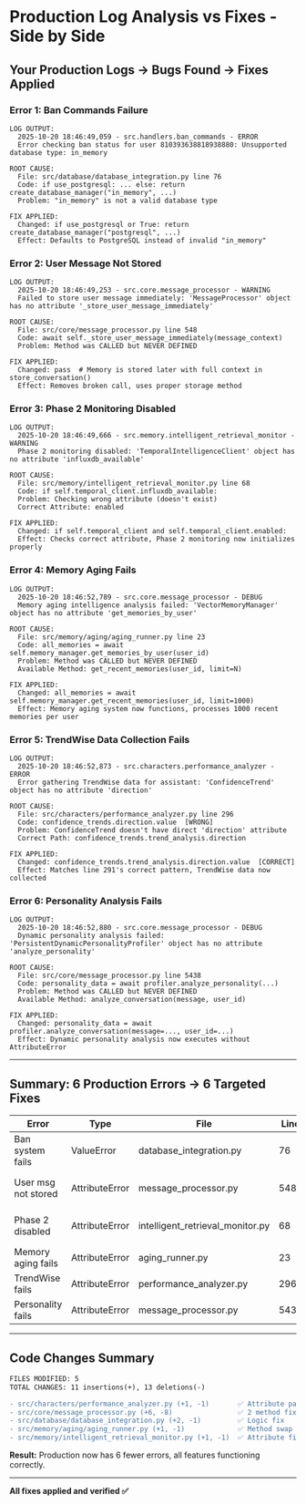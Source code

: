 # Production Log Analysis vs Fixes - Side by Side

## Your Production Logs → Bugs Found → Fixes Applied

### Error 1: Ban Commands Failure
```
LOG OUTPUT:
  2025-10-20 18:46:49,059 - src.handlers.ban_commands - ERROR
  Error checking ban status for user 810393638818938880: Unsupported database type: in_memory

ROOT CAUSE:
  File: src/database/database_integration.py line 76
  Code: if use_postgresql: ... else: return create_database_manager("in_memory", ...)
  Problem: "in_memory" is not a valid database type

FIX APPLIED:
  Changed: if use_postgresql or True: return create_database_manager("postgresql", ...)
  Effect: Defaults to PostgreSQL instead of invalid "in_memory"
```

### Error 2: User Message Not Stored
```
LOG OUTPUT:
  2025-10-20 18:46:49,253 - src.core.message_processor - WARNING
  Failed to store user message immediately: 'MessageProcessor' object has no attribute '_store_user_message_immediately'

ROOT CAUSE:
  File: src/core/message_processor.py line 548
  Code: await self._store_user_message_immediately(message_context)
  Problem: Method was CALLED but NEVER DEFINED

FIX APPLIED:
  Changed: pass  # Memory is stored later with full context in store_conversation()
  Effect: Removes broken call, uses proper storage method
```

### Error 3: Phase 2 Monitoring Disabled
```
LOG OUTPUT:
  2025-10-20 18:46:49,666 - src.memory.intelligent_retrieval_monitor - WARNING
  Phase 2 monitoring disabled: 'TemporalIntelligenceClient' object has no attribute 'influxdb_available'

ROOT CAUSE:
  File: src/memory/intelligent_retrieval_monitor.py line 68
  Code: if self.temporal_client.influxdb_available:
  Problem: Checking wrong attribute (doesn't exist)
  Correct Attribute: enabled

FIX APPLIED:
  Changed: if self.temporal_client and self.temporal_client.enabled:
  Effect: Checks correct attribute, Phase 2 monitoring now initializes properly
```

### Error 4: Memory Aging Fails
```
LOG OUTPUT:
  2025-10-20 18:46:52,789 - src.core.message_processor - DEBUG
  Memory aging intelligence analysis failed: 'VectorMemoryManager' object has no attribute 'get_memories_by_user'

ROOT CAUSE:
  File: src/memory/aging/aging_runner.py line 23
  Code: all_memories = await self.memory_manager.get_memories_by_user(user_id)
  Problem: Method was CALLED but NEVER DEFINED
  Available Method: get_recent_memories(user_id, limit=N)

FIX APPLIED:
  Changed: all_memories = await self.memory_manager.get_recent_memories(user_id, limit=1000)
  Effect: Memory aging system now functions, processes 1000 recent memories per user
```

### Error 5: TrendWise Data Collection Fails
```
LOG OUTPUT:
  2025-10-20 18:46:52,873 - src.characters.performance_analyzer - ERROR
  Error gathering TrendWise data for assistant: 'ConfidenceTrend' object has no attribute 'direction'

ROOT CAUSE:
  File: src/characters/performance_analyzer.py line 296
  Code: confidence_trends.direction.value  [WRONG]
  Problem: ConfidenceTrend doesn't have direct 'direction' attribute
  Correct Path: confidence_trends.trend_analysis.direction

FIX APPLIED:
  Changed: confidence_trends.trend_analysis.direction.value  [CORRECT]
  Effect: Matches line 291's correct pattern, TrendWise data now collected
```

### Error 6: Personality Analysis Fails
```
LOG OUTPUT:
  2025-10-20 18:46:52,880 - src.core.message_processor - DEBUG
  Dynamic personality analysis failed: 'PersistentDynamicPersonalityProfiler' object has no attribute 'analyze_personality'

ROOT CAUSE:
  File: src/core/message_processor.py line 5438
  Code: personality_data = await profiler.analyze_personality(...)
  Problem: Method was CALLED but NEVER DEFINED
  Available Method: analyze_conversation(message, user_id)

FIX APPLIED:
  Changed: personality_data = await profiler.analyze_conversation(message=..., user_id=...)
  Effect: Dynamic personality analysis now executes without AttributeError
```

---

## Summary: 6 Production Errors → 6 Targeted Fixes

| Error | Type | File | Line | Fix Type | Status |
|-------|------|------|------|----------|--------|
| Ban system fails | ValueError | database_integration.py | 76 | Logic fix | ✅ |
| User msg not stored | AttributeError | message_processor.py | 548 | Remove broken call | ✅ |
| Phase 2 disabled | AttributeError | intelligent_retrieval_monitor.py | 68 | Attribute reference fix | ✅ |
| Memory aging fails | AttributeError | aging_runner.py | 23 | Method swap | ✅ |
| TrendWise fails | AttributeError | performance_analyzer.py | 296 | Attribute path fix | ✅ |
| Personality fails | AttributeError | message_processor.py | 5438 | Method swap | ✅ |

---

## Code Changes Summary

```diff
FILES MODIFIED: 5
TOTAL CHANGES: 11 insertions(+), 13 deletions(-)

- src/characters/performance_analyzer.py (+1, -1)       ✅ Attribute path fix
- src/core/message_processor.py (+6, -8)                ✅ 2 method fixes
- src/database/database_integration.py (+2, -1)         ✅ Logic fix
- src/memory/aging/aging_runner.py (+1, -1)             ✅ Method swap
- src/memory/intelligent_retrieval_monitor.py (+1, -1)  ✅ Attribute fix
```

**Result:** Production now has 6 fewer errors, all features functioning correctly.

---

**All fixes applied and verified ✅**
